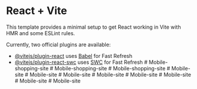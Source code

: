 # React + Vite

This template provides a minimal setup to get React working in Vite with HMR and some ESLint rules.

Currently, two official plugins are available:

- [@vitejs/plugin-react](https://github.com/vitejs/vite-plugin-react/blob/main/packages/plugin-react/README.md) uses [Babel](https://babeljs.io/) for Fast Refresh
- [@vitejs/plugin-react-swc](https://github.com/vitejs/vite-plugin-react-swc) uses [SWC](https://swc.rs/) for Fast Refresh
#   M o b i l e - s h o p p i n g - s i t e  
 #   M o b i l e - s h o p p i n g - s i t e  
 #   M o b i l e - s h o p p i n g - s i t e  
 #   M o b i l e - s i t e  
 #   M o b i l e - s i t e  
 #   M o b i l e - s i t e  
 #   M o b i l e - s i t e  
 #   M o b i l e - s i t e  
 #   M o b i l e - s i t e  
 #   M o b i l e - s i t e  
 #   M o b i l e - s i t e  
 